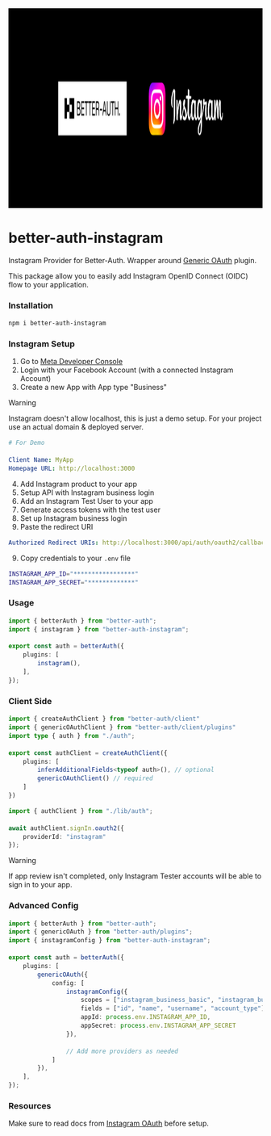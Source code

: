 <a href="https://github.com/manolo-in/better-auth-instagram">
    <img width="1584" height="396" alt="cover" src="https://github.com/manolo-in/better-auth-instagram/blob/main/cover.png?raw=true" />
</a>

# better-auth-instagram
Instagram Provider for Better-Auth. Wrapper around [Generic OAuth](https://www.better-auth.com/docs/plugins/generic-oauth) plugin.

This package allow you to easily add Instagram OpenID Connect (OIDC) flow to your application.

### Installation

```bash
npm i better-auth-instagram
```

### Instagram Setup

1. Go to [Meta Developer Console](https://developers.facebook.com/apps/)
2. Login with your Facebook Account (with a connected Instagram Account)
3. Create a new App with App type "Business"

> [!WARNING]
> Instagram doesn't allow localhost, this is just a demo setup. For your project use an actual domain & deployed server.

```yaml
# For Demo

Client Name: MyApp
Homepage URL: http://localhost:3000
```

4. Add Instagram product to your app
5. Setup API with Instagram business login
6. Add an Instagram Test User to your app
6. Generate access tokens with the test user
7. Set up Instagram business login
8. Paste the redirect URI

```yaml
Authorized Redirect URIs: http://localhost:3000/api/auth/oauth2/callback/instagram
```

9. Copy credentials to your `.env` file

```bash
INSTAGRAM_APP_ID="*****************"
INSTAGRAM_APP_SECRET="*************"
```

### Usage

```ts
import { betterAuth } from "better-auth";
import { instagram } from "better-auth-instagram";

export const auth = betterAuth({
    plugins: [
        instagram(),
    ],
});
```

### Client Side

```ts
import { createAuthClient } from "better-auth/client"
import { genericOAuthClient } from "better-auth/client/plugins"
import type { auth } from "./auth";

export const authClient = createAuthClient({
    plugins: [
        inferAdditionalFields<typeof auth>(), // optional
        genericOAuthClient() // required
    ]
})
```

```ts
import { authClient } from "./lib/auth";

await authClient.signIn.oauth2({
    providerId: "instagram"
});
```

> [!WARNING]
> If app review isn't completed, only Instagram Tester accounts will be able to sign in to your app.

### Advanced Config

```ts
import { betterAuth } from "better-auth";
import { genericOAuth } from "better-auth/plugins";
import { instagramConfig } from "better-auth-instagram";

export const auth = betterAuth({
    plugins: [
        genericOAuth({
            config: [
                instagramConfig({
                    scopes = ["instagram_business_basic", "instagram_business_manage_messages"],
                    fields = ["id", "name", "username", "account_type"],
                    appId: process.env.INSTAGRAM_APP_ID,
                    appSecret: process.env.INSTAGRAM_APP_SECRET
                }),

                // Add more providers as needed
            ]
        }),
    ],
});
```

### Resources

Make sure to read docs from [Instagram OAuth](https://developers.facebook.com/docs/instagram-platform/instagram-api-with-instagram-login/) before setup.
